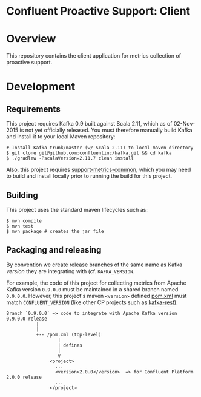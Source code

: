 # Confluent Proactive Support: Client

# Overview

This repository contains the client application for metrics collection of proactive support.


# Development

## Requirements

This project requires Kafka 0.9 built against Scala 2.11, which as of 02-Nov-2015 is not yet officially released.
You must therefore manually build Kafka and install it to your local Maven repository:

```shell
# Install Kafka trunk/master (w/ Scala 2.11) to local maven directory
$ git clone git@github.com:confluentinc/kafka.git && cd kafka
$ ./gradlew -PscalaVersion=2.11.7 clean install
```

Also, this project requires [support-metrics-common](https://github.com/confluentinc/support-metrics-common), which
you may need to build and install locally prior to running the build for this project.


## Building

This project uses the standard maven lifecycles such as:

```shell
$ mvn compile
$ mvn test
$ mvn package # creates the jar file
```


## Packaging and releasing

By convention we create release branches of the same name as Kafka _version_ they are integrating with (cf.
`KAFKA_VERSION`.

For example, the code of this project for collecting metrics from Apache Kafka version `0.9.0.0` must be maintained
in a shared branch named `0.9.0.0`.  However, this project's maven `<version>` defined [pom.xml](pom.xml) must match
`CONFLUENT_VERSION` (like other CP
projects such as [kafka-rest](https://github.com/confluentinc/kafka-rest/)).

```
Branch `0.9.0.0` => code to integrate with Apache Kafka version 0.9.0.0 release
           |
           |
           +-- /pom.xml (top-level)
                   |
                   | defines
                   |
                   V
                <project>
                  ...
                  <version>2.0.0</version>  => for Confluent Platform 2.0.0 release
                  ...
                </project>
```